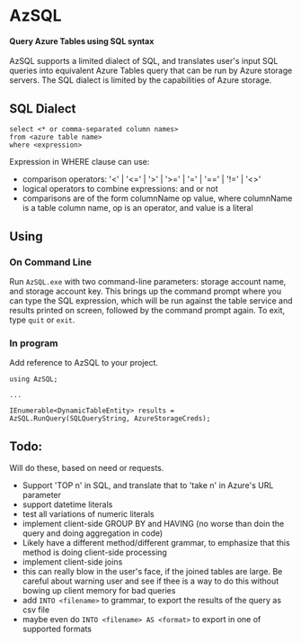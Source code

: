 # AzSQL
#### Query Azure Tables using SQL syntax

AzSQL supports a limited dialect of SQL, and translates user's input SQL queries into equivalent
Azure Tables query that can be run by Azure storage servers. The SQL dialect is limited by the
capabilities of Azure storage.

## SQL Dialect
```
select <* or comma-separated column names>
from <azure table name>
where <expression>     
```

Expression in WHERE clause can use:
-  comparison operators: '<' | '<=' | '>' | '>=' | '=' | '==' | '!=' | '<>'
-  logical operators to combine expressions: and or not
-  comparisons are of the form columnName op value, where columnName is a table column name, op is an operator, and value is a literal

## Using

### On Command Line

Run `AzSQL.exe` with two command-line parameters: storage account name, and storage account key.
This brings up the command prompt where you can type the SQL expression, which will be run 
against the table service and results printed on screen, followed by the command prompt again.
To exit, type `quit` or `exit`. 




### In program
Add reference to AzSQL to your project.

```
using AzSQL; 

...

IEnumerable<DynamicTableEntity> results = AzSQL.RunQuery(SQLQueryString, AzureStorageCreds);

```


## Todo:
Will do these, based on need or requests.

-  Support 'TOP n' in SQL, and translate that to 'take n' in Azure's URL parameter
-  support datetime literals
-  test all variations of numeric literals
-  implement client-side GROUP BY and HAVING (no worse than doin the query and doing aggregation in code)
  -  Likely have a different method/different grammar, to emphasize that this method is doing client-side processing
-  implement client-side joins
  -  this can really blow in the user's face, if the joined tables are large. Be careful about warning user and see if thee is a way to do this without bowing up client memory for bad queries
-  add `INTO <filename>` to grammar, to export the results of the query as csv file
  -  maybe even do `INTO <filename> AS <format>` to export in one of supported formats
  


